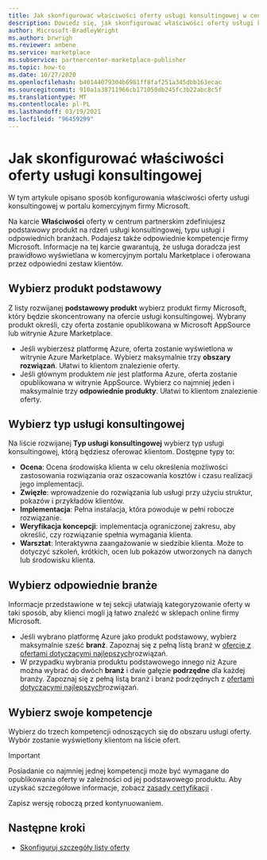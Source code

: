 ```yaml
---
title: Jak skonfigurować właściwości oferty usługi konsultingowej w centrum partnerskim firmy Microsoft
description: Dowiedz się, jak skonfigurować właściwości oferty usługi konsultingowej w komercyjnym portalu Microsoft Marketplace przy użyciu Centrum partnerskiego.
author: Microsoft-BradleyWright
ms.author: brwrigh
ms.reviewer: anbene
ms.service: marketplace
ms.subservice: partnercenter-marketplace-publisher
ms.topic: how-to
ms.date: 10/27/2020
ms.openlocfilehash: b40144079304b6981ff8faf251a345dbb163ecac
ms.sourcegitcommit: 910a1a38711966cb171050db245fc3b22abc8c5f
ms.translationtype: MT
ms.contentlocale: pl-PL
ms.lasthandoff: 03/19/2021
ms.locfileid: "96459299"
---
```

# <a name="how-to-configure-your-consulting-service-offer-properties"></a>Jak skonfigurować właściwości oferty usługi konsultingowej

W tym artykule opisano sposób konfigurowania właściwości oferty usługi konsultingowej w portalu komercyjnym firmy Microsoft.

Na karcie **Właściwości** oferty w centrum partnerskim zdefiniujesz podstawowy produkt na rdzeń usługi konsultingowej, typu usługi i odpowiednich branżach. Podajesz także odpowiednie kompetencje firmy Microsoft. Informacje na tej karcie gwarantują, że usługa doradcza jest prawidłowo wyświetlana w komercyjnym portalu Marketplace i oferowana przez odpowiedni zestaw klientów.

## <a name="select-the-primary-product"></a>Wybierz produkt podstawowy

Z listy rozwijanej **podstawowy produkt** wybierz produkt firmy Microsoft, który będzie skoncentrowany na ofercie usługi konsultingowej. Wybrany produkt określi, czy oferta zostanie opublikowana w Microsoft AppSource lub witrynie Azure Marketplace.

* Jeśli wybierzesz platformę Azure, oferta zostanie wyświetlona w witrynie Azure Marketplace. Wybierz maksymalnie trzy **obszary rozwiązań**. Ułatwi to klientom znalezienie oferty.
* Jeśli głównym produktem *nie* jest platforma Azure, oferta zostanie opublikowana w witrynie AppSource. Wybierz co najmniej jeden i maksymalnie trzy **odpowiednie produkty**. Ułatwi to klientom znalezienie oferty.

## <a name="select-the-consulting-service-type"></a>Wybierz typ usługi konsultingowej

Na liście rozwijanej **Typ usługi konsultingowej** wybierz typ usługi konsultingowej, którą będziesz oferować klientom. Dostępne typy to:

* **Ocena**: Ocena środowiska klienta w celu określenia możliwości zastosowania rozwiązania oraz oszacowania kosztów i czasu realizacji jego implementacji.
* **Zwięzłe**: wprowadzenie do rozwiązania lub usługi przy użyciu struktur, pokazów i przykładów klientów.
* **Implementacja**: Pełna instalacja, która powoduje w pełni robocze rozwiązanie.
* **Weryfikacja koncepcji**: implementacja ograniczonej zakresu, aby określić, czy rozwiązanie spełnia wymagania klienta.
* **Warsztat**: Interaktywna zaangażowanie w siedzibie klienta. Może to dotyczyć szkoleń, krótkich, ocen lub pokazów utworzonych na danych lub środowisku klienta.

## <a name="select-relevant-industries"></a>Wybierz odpowiednie branże

Informacje przedstawione w tej sekcji ułatwiają kategoryzowanie oferty w taki sposób, aby klienci mogli ją łatwo znaleźć w sklepach online firmy Microsoft.

* Jeśli wybrano platformę Azure jako produkt podstawowy, wybierz maksymalnie sześć **branż**. Zapoznaj się z pełną listą branż w [ofercie z ofertami dotyczącymi najlepszych](./gtm-offer-listing-best-practices.md)rozwiązań.
* W przypadku wybrania produktu podstawowego innego niż Azure można wybrać do dwóch **branż** i dwie gałęzie **podrzędne** dla każdej branży. Zapoznaj się z pełną listą branż i branż podrzędnych z [ofertami dotyczącymi najlepszych](./gtm-offer-listing-best-practices.md)rozwiązań.

## <a name="select-your-competencies"></a>Wybierz swoje kompetencje

Wybierz do trzech kompetencji odnoszących się do obszaru usługi oferty. Wybór zostanie wyświetlony klientom na liście ofert.

> [!IMPORTANT]
> Posiadanie co najmniej jednej kompetencji może być wymagane do opublikowania oferty w zależności od jej podstawowego produktu. Aby uzyskać szczegółowe informacje, zobacz [zasady certyfikacji](/legal/marketplace/certification-policies#800-consulting-services) .

Zapisz wersję roboczą przed kontynuowaniem.

## <a name="next-steps"></a>Następne kroki

* [Skonfiguruj szczegóły listy oferty](create-consulting-service-offer-listing.md)